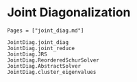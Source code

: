 # Joint Diagonalization

```@index
Pages = ["joint_diag.md"]
```

```@docs 
JointDiag.joint_diag
JointDiag.joint_reduce
JointDiag.JRS
JointDiag.ReorderedSchurSolver
JointDiag.AbstractSolver
JointDiag.cluster_eigenvalues
```

